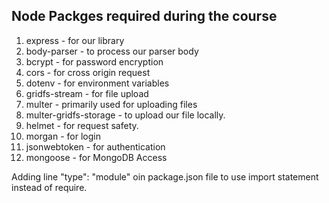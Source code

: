 ## Node Packges required during the course
1. express - for our library
2. body-parser - to process our parser body
3. bcrypt - for password encryption
4. cors - for cross origin request
5. dotenv - for environment variables
6. gridfs-stream - for file upload
7. multer - primarily used for uploading files
8. multer-gridfs-storage - to upload our file locally.
9. helmet - for request safety.
10. morgan - for login 
11. jsonwebtoken - for authentication 
12. mongoose - for MongoDB Access

 
Adding line "type": "module" oin package.json file to use import statement instead of require.